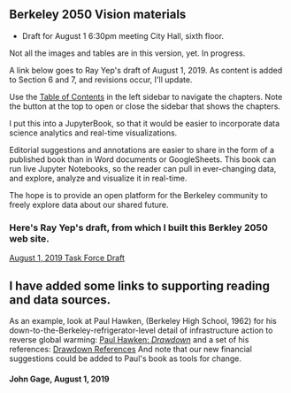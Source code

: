 ## Berkeley 2050 Vision materials

- Draft for August 1 6:30pm meeting City Hall, sixth floor.

Not all the images and tables are in this version, yet. In progress.

A link below goes to Ray Yep's draft of August 1, 2019. As content is added to Section 6 and 7, and revisions occur, I'll update.

Use the [Table of Contents][toc2]  in the left sidebar to navigate the chapters. Note the button at the top to open or close the sidebar that shows the chapters.

I put this into a JupyterBook, so that it would be easier to incorporate data science analytics and real-time visualizations.

Editorial suggestions and annotations are easier to share in the form of a published book than in Word documents or GoogleSheets. This book can run live Jupyter Notebooks, so the reader can pull in ever-changing data, and explore, analyze and visualize it in real-time.

The hope is to provide an open platform for the Berkeley community to freely explore data about our shared future.

### Here's Ray Yep's draft, from which I built this Berkley 2050 web site.
[August 1, 2019 Task Force Draft](https://docs.google.com/document/d/1Ml51RzCysdXetzAxP0LFQqITZPMNkGskKt_v7Budv8g/edit)

## I have added some links to supporting reading and data sources.

As an example, look at Paul Hawken, (Berkeley High School, 1962) for his down-to-the-Berkeley-refrigerator-level detail of infrastructure action to reverse global warming:
[Paul Hawken: _Drawdown_](https://www.drawdown.org/) and a set of his references: [Drawdown References](https://www.drawdown.org/references)
And note that our new financial suggestions could be added to Paul's book as tools for change.

####  John Gage, August 1, 2019
[toc1]: 03toc/toc
[toc2]: 03toc/toc.html
